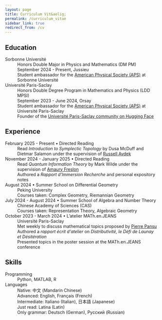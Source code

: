 ```yaml
---
layout: page
title: Curriculum Vit&aelig;
permalink: /curriculum_vitae
sidebar_link: true
redirect_from: /cv
---
```


## Education
<dl>
  <dt>Sorbonne Université</dt>
  <dd>Honors Double Major in Physics and Mathematics (DM PM)<br> September 2024 - Present, Jussieu</dd>
  <dd>Student ambassador for the <a href="https://www.aps.org/">American Physical Society (APS)</a> at Sorbonne Université</dd>

  <dt>Université Paris-Saclay</dt>
  <dd>Honors Double Degree Program in Mathematics and Physics (LDD MPSI)<br> September 2023 - June 2024, Orsay</dd>
  <dd>Student ambassador for the <a href="https://www.aps.org/">American Physical Society (APS)</a> at Université Paris-Saclay</dd>
  <dd>Founder of the <a href="https://huggingface.co/Universite-Paris-Saclay">Université Paris-Saclay community on Hugging Face</a></dd>
</dl>

## Experience
<dl>
  <dt>February 2025 - Present &bullet; Directed Reading</dt>
  <dd>Read <em>Introduction to Symplectic Topology</em> by Dusa McDuff and Dietmar Salamon under the supervision of <a href="https://www.russellavdek.com/">Russell Avdek</a></dd>

  <dt>November 2024 - January 2025 &bullet; Directed Reading</dt>
  <dd>Read <em>Quantum Information Theory</em> by Mark Wilde under the supervision of <a href="https://www.imo.universite-paris-saclay.fr/~amaury.freslon/">Amaury Freslon</a></dd>
  <dd>Authored a <em>Rapport d'Immersion Recherche</em> and personal expository notes</dd>

  <dt>August 2024 &bullet; Summer School on Differential Geometry</dt>
  <dd>Peking University</dd>
  <dd>Courses taken: Complex Geometry, Riemannian Geometry</dd>

  <dt>July 2024 - August 2024 &bullet; Summer School of Algebra and Number Theory</dt>
  <dd>Chinese Academy of Sciences (CAS)</dd>
  <dd>Courses taken: Representation Theory, Algebraic Geometry</dd>

  <dt>October 2023 - March 2024 &bullet; L’atelier MATh.en.JEANS</dt>
  <dd>Université Paris-Saclay</dd>
  <dd>Met weekly to discuss mathematical topics proposed by <a href="https://www.imo.universite-paris-saclay.fr/~pierre.pansu/">Pierre Pansu</a></dd>
  <dd>Authored a <em>rapport écrit d'atelier</em> on <em>Distributivité, le Défi de Launay et Désitération</em></dd>
  <dd>Presented topics in the poster session at the MATh.en.JEANS conference</dd>
</dl>

## Skills
<dl>
  <dt>Programming</dt>
  <dd>Python, MATLAB, R</dd>
  <dt>Languages</dt>
  <dd>Native: 中文 (Mandarin Chinese)</dd>
  <dd>Advanced: English, Français (French)</dd>
  <dd>Intermediate: Italiano (Italian), 日本語 (Japanese)</dd>
  <dd>Just read: Latina (Latin)</dd>
  <dd>Only grammar: Deutsch (German), Русский (Russian)</dd>
</dl>
